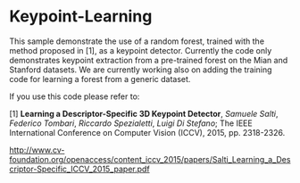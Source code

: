 # Keypoint-Learning

This sample demonstrate the use of a random forest, trained with the method proposed in [1], as a keypoint detector. Currently the code only demonstrates keypoint extraction from a pre-trained forest on the Mian and Stanford datasets. We are currently working also on adding the training code for learning a forest from a generic dataset.  

If you use this code please refer to:

[1] **Learning a Descriptor-Specific 3D Keypoint Detector**, *Samuele Salti*, *Federico Tombari*, *Riccardo Spezialetti*, *Luigi Di Stefano*; The IEEE International Conference on Computer Vision (ICCV), 2015, pp. 2318-2326.

http://www.cv-foundation.org/openaccess/content_iccv_2015/papers/Salti_Learning_a_Descriptor-Specific_ICCV_2015_paper.pdf

